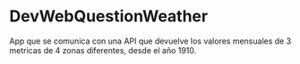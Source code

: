 # DevWebQuestionWeather
App que se comunica con una API que devuelve los valores mensuales de 3 metricas de 4 zonas diferentes, desde el año 1910.
